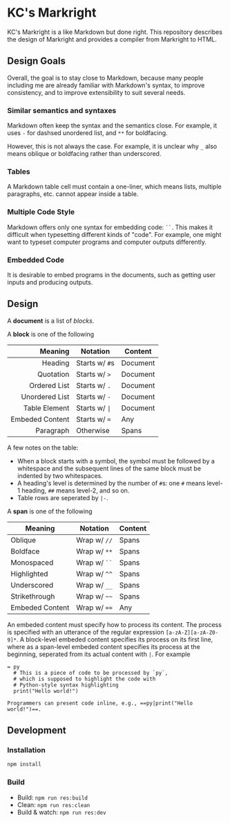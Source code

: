 # KC's Markright

KC's Markright is a like Markdown but done right. This repository describes the design of Markright and provides a compiler from Markright to HTML.

## Design Goals

Overall, the goal is to stay close to Markdown, because many people including me are already familiar with Markdown's syntax, to improve consistency, and to improve extensibility to suit several needs.

### Similar semantics and syntaxes

Markdown often keep the syntax and the semantics close. For example, it uses `-` for dashsed unordered list, and `**` for boldfacing.

However, this is not always the case. For example, it is unclear why `_` also means oblique or boldfacing rather than underscored.

### Tables

A Markdown table cell must contain a one-liner, which means lists, multiple paragraphs, etc. cannot appear inside a table.

### Multiple Code Style

Markdown offers only one syntax for embedding code: ``` `` ```. This makes it difficult when typesetting different kinds of "code". For example, one might want to typeset computer programs and computer outputs differently.

### Embedded Code

It is desirable to embed programs in the documents, such as getting user inputs and producing outputs.

## Design

A **document** is a list of *blocks*.

A **block** is one of the following

|         Meaning | Notation       | Content  |
| --------------: | -------------- | -------- |
|         Heading | Starts w/ `#`s | Document |
|       Quotation | Starts w/ `>`  | Document |
|    Ordered List | Starts w/ `.`  | Document |
|  Unordered List | Starts w/ `-`  | Document |
|   Table Element | Starts w/ `\|` | Document |
| Embeded Content | Starts w/ `=`  | Any      |
|       Paragraph | Otherwise      | Spans    |

A few notes on the table:

- When a block starts with a symbol, the symbol must be followed by a whitespace and the subsequent lines of the same block must be indented by two whitespaces.
- A heading's level is determined by the number of `#`s: one `#` means level-1 heading, `##` means level-2, and so on.
- Table rows are seperated by `|-`.

A **span** is one of the following

| Meaning         | Notation           | Content |
| --------------- | ------------------ | ------- |
| Oblique         | Wrap w/ `//`       | Spans   |
| Boldface        | Wrap w/ `**`       | Spans   |
| Monospaced      | Wrap w/ ``` `` ``` | Spans   |
| Highlighted     | Wrap w/ `^^`       | Spans   |
| Underscored     | Wrap w/ `__`       | Spans   |
| Strikethrough   | Wrap w/ `~~`       | Spans   |
| Embeded Content | Wrap w/ ```==```   | Any     |

An embeded content must specify how to process its content.
The process is specified with an utterance of the regular expression `[a-zA-Z][a-zA-Z0-9]*`.
A block-level embeded content specifies its process on its first line, where as
a span-level embeded content specifies its process at the beginning, seperated from its actual content with `|`. For example

```
= py
  # This is a piece of code to be processed by `py`,
  # which is supposed to highlight the code with
  # Python-style syntax highlighting
  print("Hello world!")

Programmers can present code inline, e.g., ==py|print("Hello world!")==.
```

## Development

### Installation

```sh
npm install
```

### Build

- Build: `npm run res:build`
- Clean: `npm run res:clean`
- Build & watch: `npm run res:dev`
